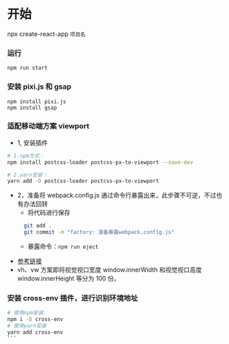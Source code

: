 # 开始

npx create-react-app `项目名`

### 运行

```
npm run start
```

### 安装 pixi.js 和 gsap

```
npm install pixi.js
npm install gsap

```

### 适配移动端方案 viewport

- 1, 安装插件

```bash
# 1.npm方式：
npm install postcss-loader postcss-px-to-viewport --save-dev

# 2.yarn安装：
yarn add -D postcss-loader postcss-px-to-viewport

```

- 2，准备将 webpack.config.js 通过命令行暴露出来，此步骤不可逆，不过也有办法回转
  - 将代码进行保存
  ```bash
    git add .
    git commit -m "factory: 准备暴露webpack.config.js"
  ```
  - 暴露命令：`npm run eject`

* [参考链接](https://juejin.cn/post/6844903845617729549#heading-28)
* vh、vw 方案即将视觉视口宽度 window.innerWidth 和视觉视口高度 window.innerHeight 等分为 100 份。

### 安装 cross-env 插件，进行识别环境地址

````bash
# 使用npm安装
npm i -D cross-env
# 使用yarn安装
yarn add cross-env
```
````
